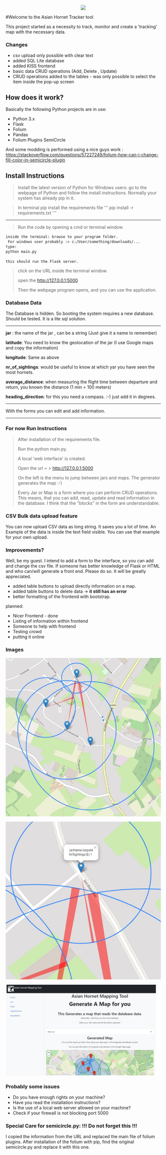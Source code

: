 <p align="center">
  <img src="https://www.vita-europe.com/beehealth/wp-content/uploads/frelon-asiatique-ss-fond-2.png" align="center" width="80px">
</p>



#Welcome to the Asian Hornet Tracker tool

This project started as a necessity to track, monitor and create a 'tracking' map with the necessary data.

### Changes
- csv upload only possible with clear text
- added SQL Lite database
- added KISS frontend
- basic data CRUD operations (Add, Delete , Update)
- CRUD operations added to the tables - was only possible to select 
  the item inside the pop-up screen

## How does it work? 

Basically the following Python projects are in use:
- Python 3.x
- Flask
- Folium
- Pandas
- Folium Plugins SemiCircle

And some modding is performed using a nice guys work : https://stackoverflow.com/questions/57227249/folium-how-can-i-change-fill-color-in-semicircle-plugin

## Install Instructions

> Install the latest version of Python
> for Windows users: go to the webpage of Python and follow the install instructions.
> Normally your system has already pip in it. 

> In terminal pip install the requirements file
> '''
> pip install -r requirements.txt
> '''
---
> Run the code by opening a cmd or terminal window.

[//]: <> (Inserting Code)
```
inside the terminal: browse to your program folder.
 For windows user probably :> c:/User/something/downloads/... 
type:
python main.py

this should run the Flask server.
```
> click on the URL inside the terminal window.
> 
> open the http://127.0.0.1:5000
> 
> Then the webpage program opens, and you can use the application.

### Database Data

The Database is hidden. So booting the system requires a new database. Should be tested. It is a lite sql solution.

---

**jar** :  the name of the jar , can be a string (Just give it a name to remember)

**latitude**: You need to know the geolocation of the jar (I use Google maps and copy the information)

**longitude**: Same as above

**nr_of_sightings**: would be useful to know at which yar you have seen the most hornets.

**average_distance**: when measuring the flight time between departure and return, you known the distance (1 min = 100 meters)

**heading_direction**: for this you need a compass. :-) just add it in degrees.

---

With the forms you can edit and add information. 

---

### For now Run Instructions
> After installation of the requirements file. 
> 
> Run the python main.py.
> 
> A local 'web interface' is created.
> 
> Open the url = > http://127.0.0.1:5000
> 
> On the left is the menu to jump between jars and maps. The generator generates the map :-)
> 
> Every Jar or Map is a form where you can perform CRUD operations. 
> This means, that you can add, read, update and read information in the database. 
> I think that the "blocks" in the form are understandable. 

### CSV Bulk data upload feature

You can now upload CSV data as long string. It saves you a lot of time.
An Example of the data is inside the text field visible. You can use that example for your own upload.


### Improvements?
Well, be my guest. 
I intend to add a form to the interface, so you can add and change the csv file. If someone has better knowledge
of Flask or HTML and who can/will generate a front end. Please do so. It will be greatly appreciated.
- added table buttons to upload directly information on a map. 
- added table buttons to delete data -> **it still has an error**
- better formatting of the frontend with bootstrap.

planned:
- Nicer Frontend - done
- Listing of information within frontend
- Someone to help with frontend
- Testing crowd
- putting it online

### Images

![sample map](HornetTracker/images/map_sample.jpg)

![with information tags](HornetTracker/images/map_sample_informationtags.jpg)

![frontend](HornetTracker/images/frontend_example.jpg)



### Probably some issues
- Do you have enough rights on your machine?
- Have you read the installation instructions?
- Is the use of a local web server allowed on your machine? 
- Check if your firewall is not blocking port 5000

### Special Care for semicircle.py: !!! Do not forget this !!!
I copied the information from the URL and replaced the main file of folium plugins.
After installation of the folium with pip, find the original semicircle.py and replace it with this one.
